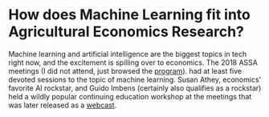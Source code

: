 # How does Machine Learning fit into Agricultural Economics Research?




Machine learning and artificial intelligence are the biggest topics in tech right now, and the excitement is spilling over to economics. The 2018 ASSA meetings (I did not attend, just browsed the [program](https://assets.aeaweb.org/assets/production/files/6336.pdf)). had at least five devoted sessions to the topic of machine learning. Susan Athey, economics' favorite AI rockstar, and Guido Imbens (certainly also qualifies as a rockstar) held a wildly popular continuing education workshop at the meetings that was later released as a [webcast](https://www.aeaweb.org/conference/cont-ed/2018-webcasts). 
